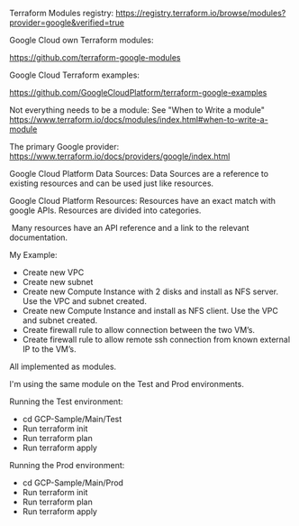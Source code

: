 

Terraform Modules registry:
https://registry.terraform.io/browse/modules?provider=google&verified=true

Google Cloud own Terraform modules:

https://github.com/terraform-google-modules

Google Cloud Terraform examples:

https://github.com/GoogleCloudPlatform/terraform-google-examples

Not everything needs to be a module:
See "When to Write a module"  https://www.terraform.io/docs/modules/index.html#when-to-write-a-module

The primary Google provider: https://www.terraform.io/docs/providers/google/index.html

Google Cloud Platform Data Sources:
  Data Sources are a reference to existing resources and can be used just like resources.

Google Cloud Platform Resources:
     	Resources have an exact match with google APIs. Resources are divided into categories.  		

​		Many resources have an API reference and a link to the relevant documentation.

My Example:

- Create new VPC 
- Create new subnet
- Create new Compute Instance with 2 disks and install as NFS server. Use the VPC and subnet created.
- Create new Compute Instance and install as NFS client. Use the VPC and subnet created.
- Create firewall rule to allow connection between the two VM’s.
- Create firewall rule to allow remote ssh connection from known external IP to the VM’s. 

All implemented as modules.

I'm using the same module on the Test and Prod environments. 

Running the Test environment:
- cd GCP-Sample/Main/Test
- Run terraform init 
- Run terraform plan 
- Run terraform apply 

Running the Prod environment:
- cd GCP-Sample/Main/Prod
- Run terraform init 
- Run terraform plan 
- Run terraform apply 
